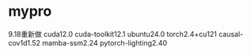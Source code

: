 # mypro
9.18重新做
cuda12.0
cuda-toolkit12.1
ubuntu24.0
torch2.4+cu121
causal-cov1d1.52
mamba-ssm2.24
pytorch-lighting2.40
